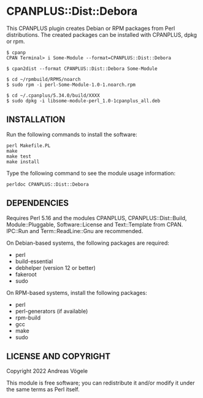 # CPANPLUS::Dist::Debora

This CPANPLUS plugin creates Debian or RPM packages from Perl distributions.
The created packages can be installed with CPANPLUS, dpkg or rpm.

    $ cpanp
    CPAN Terminal> i Some-Module --format=CPANPLUS::Dist::Debora

    $ cpan2dist --format CPANPLUS::Dist::Debora Some-Module

    $ cd ~/rpmbuild/RPMS/noarch
    $ sudo rpm -i perl-Some-Module-1.0-1.noarch.rpm

    $ cd ~/.cpanplus/5.34.0/build/XXXX
    $ sudo dpkg -i libsome-module-perl_1.0-1cpanplus_all.deb

## INSTALLATION

Run the following commands to install the software:

    perl Makefile.PL
    make
    make test
    make install

Type the following command to see the module usage information:

    perldoc CPANPLUS::Dist::Debora

## DEPENDENCIES

Requires Perl 5.16 and the modules CPANPLUS, CPANPLUS::Dist::Build,
Module::Pluggable, Software::License and Text::Template from CPAN.  IPC::Run
and Term::ReadLine::Gnu are recommended.

On Debian-based systems, the following packages are required:

* perl
* build-essential
* debhelper (version 12 or better)
* fakeroot
* sudo

On RPM-based systems, install the following packages:

* perl
* perl-generators (if available)
* rpm-build
* gcc
* make
* sudo

## LICENSE AND COPYRIGHT

Copyright 2022 Andreas Vögele

This module is free software; you can redistribute it and/or modify it
under the same terms as Perl itself.
